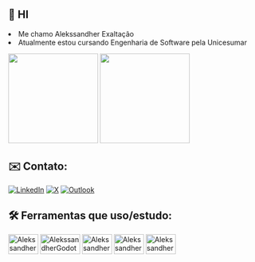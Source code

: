 ## 🙋 HI

<li> Me chamo Alekssandher Exaltação

<li> Atualmente estou cursando Engenharia de Software pela Unicesumar<p>
 
<div>
 <img height="180em" src="https://github-readme-stats.vercel.app/api?username=alekssandher&show_icons=true&theme=tokyonight"/>
 <img height="180em" src="https://github-readme-stats.vercel.app/api/top-langs/?username=alekssandher&layout=compact&theme=tokyonight"/>
</div>

## ✉️ Contato:

[![LinkedIn](https://img.shields.io/badge/linkedin-%230077B5.svg?style=for-the-badge&logo=linkedin&logoColor=white)](https://www.linkedin.com/in/alekssandher/)
[![X](https://img.shields.io/badge/X-%23000000.svg?style=for-the-badge&logo=X&logoColor=white)](https://x.com/AlekssandherMax)
[![Outlook](https://img.shields.io/badge/Microsoft_Outlook-0078D4?style=for-the-badge&logo=microsoft-outlook&logoColor=white)](mailto:alekssandher1@hotmail.com)

## 🛠️ Ferramentas que uso/estudo:

<div>
<img align="center" alt="AlekssandherHtml" height="40" width="60" src="https://cdn.jsdelivr.net/gh/devicons/devicon/icons/html5/html5-original.svg"/>
<img align="center" alt="AlekssandherGodot" height="40" width="80" src="https://cdn.jsdelivr.net/gh/devicons/devicon@latest/icons/godot/godot-original.svg" />
<img align="center" alt="AlekssandherPowerBi" height="40" width="60" src="https://img.shields.io/badge/power_bi-F2C811?style=for-the-badge&logo=powerbi&logoColor=black" />
<img align="center" alt="AlekssandherMySql" height="40" width="60" src="https://cdn.jsdelivr.net/gh/devicons/devicon@latest/icons/mysql/mysql-original-wordmark.svg" />
<img align="center" alt="AlekssandherMySql" height="40" width="60" src="https://cdn.jsdelivr.net/gh/devicons/devicon@latest/icons/debian/debian-plain-wordmark.svg" />


</div>
